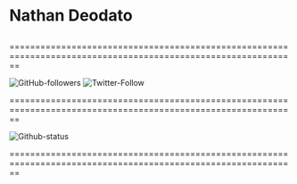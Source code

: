 # Nathan Deodato

## 


==============================================================================================================

![GitHub-followers](https://img.shields.io/github/followers/NathanDeodato?label=NT-Github&style=social)
![Twitter-Follow](https://img.shields.io/twitter/follow/DeodatoNat?label=NT-Twitter&style=social)

==============================================================================================================

![Github-status](https://github-readme-stats.vercel.app/api?username=NathanDeodato)

==============================================================================================================
